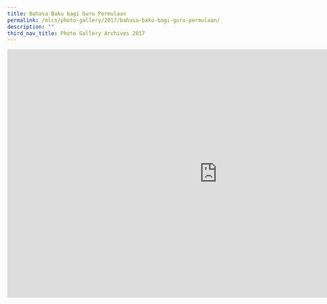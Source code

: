 ```yaml
---
title: Bahasa Baku bagi Guru Permulaan
permalink: /mlcs/photo-gallery/2017/bahasa-baku-bagi-guru-permulaan/
description: ""
third_nav_title: Photo Gallery Archives 2017
---
```

<iframe allowfullscreen="true" height="569" width="960" frameborder="0" src="https://docs.google.com/presentation/d/e/2PACX-1vQKQMkL8yO40vUTVbPoTLaZUNzkXjos86i-IjttynK2M86By4ELdHydGNehE9EODbsSG8XVqqNRhBJ-/embed?start=false&amp;loop=false&amp;delayms=3000"></iframe>
